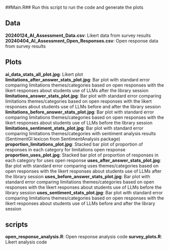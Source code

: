 ##Main.R##
Run this script to run the code and generate the plots

## Data
**20240124_AI_Assessment_Data.csv**:  Likert data from survey results
**20240404_AI_Assessment_Open_Responses.csv**: Open response data from survey results

## Plots
**ai_data_stats_all_plot.jpg**: Likert plot
**limitations_after_answer_stats_plot.jpg**: Bar plot with standard error comparing limitations themes/categories based on open responses with the likert responses about students use of LLMs after the library session
**limitations_answer_stats_plot.jpg**: Bar plot with standard error comparing limitations themes/categories based on open responses with the likert responses about students use of LLMs before and after the library session
**limitations_before_answer_stats_plot.jpg**: Bar plot with standard error comparing limitations themes/categories based on open responses with the likert responses about students use of LLMs before the library session
**limitations_sentiment_stats_plot.jpg**: Bar plot with standard error comparing limitations themes/categories with sentiment analysis results (SentimentGI lexicon from SentimentAnalysis package)
**proportion_limitations_plot.jpg**: Stacked bar plot of proportion of responses in each category for limitations open response
**proportion_uses_plot.jpg**: Stacked bar plot of proportion of responses in each category for uses open response
**uses_after_answer_stats_plot.jpg**: Bar plot with standard error comparing uses themes/categories based on open responses with the likert responses about students use of LLMs after the library session
**uses_before_answer_stats_plot.jpg**: Bar plot with standard error comparing limitations themes/categories based on open responses with the likert responses about students use of LLMs before the library session
**uses_sentiment_stats_plot.jpg**: Bar plot with standard error comparing limitations themes/categories based on open responses with the likert responses about students use of LLMs before and after the library session

## scripts
**open_response_analysis.R**: Open response analysis code
**survey_plots.R**: Likert analysis code



